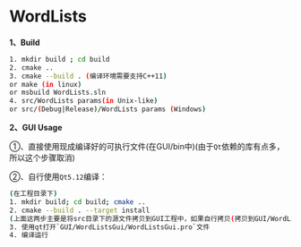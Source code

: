 # WordLists

**1、Build**

```bash
1. mkdir build ; cd build
2. cmake ..
3. cmake --build . (编译环境需要支持C++11)
or make (in linux)
or msbuild WordLists.sln
4. src/WordLists params(in Unix-like)
or src/(Debug|Release)/WordLists params (Windows)
```

**2、GUI Usage**

①、直接使用现成编译好的可执行文件(在GUI/bin中)(由于`Qt`依赖的库有点多，所以这个步骤取消)

②、自行使用`Qt5.12`编译：

```bash
(在工程目录下)
1. mkdir build; cd build; cmake ..
2. cmake --build . --target install
(上面这两步主要是将src目录下的源文件拷贝到GUI工程中，如果自行拷贝(拷贝到GUI/WordListsGui/WordLists/)可忽略)
3. 使用qt打开`GUI/WordListsGui/WordListsGui.pro`文件
4. 编译运行
```

